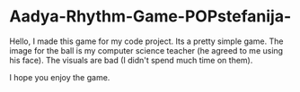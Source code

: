 # Aadya-Rhythm-Game-POPstefanija-
Hello, I made this game for my code project. 
Its a pretty simple game. The image for the ball is my computer science teacher (he agreed to me using his face). The visuals are bad (I didn't spend much time on them).

I hope you enjoy the game. 
